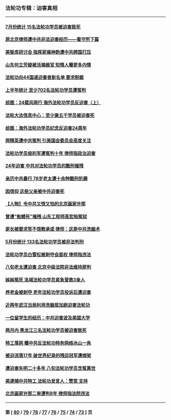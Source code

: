### 法轮功专辑：迫害真相
---
#### [7月份统计 15名法轮功学员被迫害致死](../../pages/nf4379/n14048158.md?08070430) 
#### [原北京律师遭中共非法迫害经历——看守所下篇](../../pages/nf4379/n14040009.md?08070430) 
#### [美智库研讨会 指挥家揭神韵遭中共跨国打压](../../pages/nf4379/n14048476.md?08070430) 
#### [山东何立芳疑被活摘器官 知情人曝更多内情](../../pages/nf4379/n14047530.md?08070430) 
#### [法轮功向44国递迫害者新名单 要求制裁](../../pages/nf4379/n14046082.md?08070430) 
#### [上半年统计 至少702名法轮功学员遭冤判](../../pages/nf4379/n14045278.md?08070430) 
#### [组图：24载风雨行 海外法轮功学员反迫害（上）](../../pages/nf4379/n14031583.md?08070430) 
#### [法轮大法信息中心：至少逾五千学员被迫害死](../../pages/nf4379/n14043255.md?08070430) 
#### [组图：海外法轮功学员纪念反迫害24周年](../../pages/nf4379/n14037675.md?08070430) 
#### [两精英遭中共冤判 引美国会委员会高度关注](../../pages/nf4379/n14026429.md?08070430) 
#### [法轮功学员侯利军遭冤判十年 律师指政治迫害](../../pages/nf4379/n14020465.md?08070430) 
#### [24年迫害 中共对法轮功学员的酷刑摧残](../../pages/nf4379/n14016856.md?08070430) 
#### [亲历中共暴行 78岁老太遭十余种酷刑折磨](../../pages/nf4379/n14016167.md?08070430) 
#### [因信仰 这些父亲被中共迫害死](../../pages/nf4379/n14015381.md?08070430) 
#### [【人物】令中共又恨又怕的北京画家许那](../../pages/nf4379/n14015698.md?08070430) 
#### [曾遭“骷髅死”摧残 山东工程师高宏陷冤狱](../../pages/nf4379/n14014585.md?08070430) 
#### [家长被要求签不信教承诺 律师：这是中共洗脑术](../../pages/nf4379/n14014255.md?08070430) 
#### [5月份统计 133名法轮功学员被非法判刑](../../pages/nf4379/n14013124.md?08070430) 
#### [法轮功学员白雪松被剥夺会面权 律师指违法](../../pages/nf4379/n14012545.md?08070430) 
#### [八旬老太遭迫害 北京中级法院非法维持原判](../../pages/nf4379/n14011579.md?08070430) 
#### [姊姊冤死 洛城法轮功学员紧急营救3亲人](../../pages/nf4379/n14011859.md?08070430) 
#### [养老金被剥夺 老年法轮功学员投诉后遭迫害](../../pages/nf4379/n14011154.md?08070430) 
#### [近两年武汉当局利用洗脑班加剧迫害法轮功](../../pages/nf4379/n14009413.md?08070430) 
#### [一位留学生的经历：中共迫害波及美国大学](../../pages/nf4379/n14008375.md?08070430) 
#### [两月内 黑龙江三名法轮功学员被迫害致死](../../pages/nf4379/n14006552.md?08070430) 
#### [特工落网 曝中共反法轮功特务网络冰山一角](../../pages/nf4379/n14006412.md?08070430) 
#### [被迫流落17年 破世界纪录的残运冠军遭绑架](../../pages/nf4379/n14006004.md?08070430) 
#### [遭迫害失明二十多年 八旬法轮功学员含冤离世](../../pages/nf4379/n14005431.md?08070430) 
#### [美逮捕中共特工 法轮功发言人：赞赏 支持](../../pages/nf4379/n14005107.md?08070430) 
#### [北京画家许那二审遭判8年 律师指法院违法](../../pages/nf4379/n14004182.md?08070430) 

---
#### 第 [ [80](./80.md?08070430) / [79](./79.md?08070430) / [78](./78.md?08070430) / [77](./77.md?08070430) / [76](./76.md?08070430) / [75](./75.md?08070430) / [74](./74.md?08070430) / [73](./73.md?08070430) ] 页
